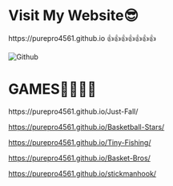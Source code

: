 <img alt="" src="https://readme-typing-svg.herokuapp.com?vCenter=true&lines=Welcome+And+Hello!+I+am+PurePro!;Coder+And+Game+Maker">

<h1>Visit My Website😎</h1>
https://purepro4561.github.io 👍👍👍👍👍👍👍

<img alt="" src="https://readme-typing-svg.herokuapp.com?vCenter=true&lines=PurePro4561;Welcome+To+Game+Central">

<p align="left"> 
  <img src="https://komarev.com/ghpvc/?username=Github&label=Profile Visitors&color=001eff&style=flat" alt="Github" />
  
  <h1>GAMES🥶🥶🥶🥶</h1>
https://purepro4561.github.io/Just-Fall/

https://purepro4561.github.io/Basketball-Stars/

https://purepro4561.github.io/Tiny-Fishing/

https://purepro4561.github.io/Basket-Bros/

https://purepro4561.github.io/stickmanhook/
